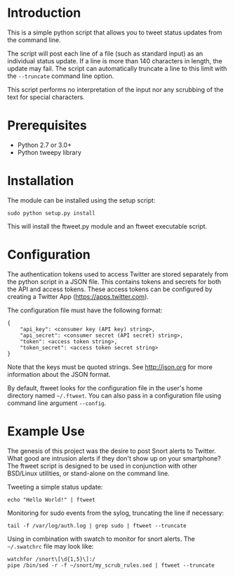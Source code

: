 # Introduction #
This is a simple python script that allows you to tweet status updates from
the command line.

The script will post each line of a file (such as standard input) as an
individual status update. If a line is more than 140 characters in length, the
update may fail. The script can automatically truncate a line to this limit with
the `--truncate` command line option.

This script performs no interpretation of the input nor any scrubbing of the
text for special characters.

# Prerequisites #
* Python 2.7 or 3.0+
* Python tweepy library

# Installation #
The module can be installed using the setup script:
```
sudo python setup.py install
```

This will install the ftweet.py module and an ftweet executable script.

# Configuration #
The authentication tokens used to access Twitter are stored separately from
the python script in a JSON file. This contains tokens and secrets for both
the API and access tokens. These access tokens can be configured by creating
a Twitter App (https://apps.twitter.com).

The configuration file must have the following format:
```
{
    "api_key": <consumer key (API key) string>,
    "api_secret": <consumer secret (API secret) string>,
    "token": <access token string>,
    "token_secret": <access token secret string>
}
```

Note that the keys must be quoted strings. See http://json.org for more
information about the JSON format.

By default, ftweet looks for the configuration file in the user's home
directory named `~/.ftweet`. You can also pass in a configuration file
using command line argument `--config`.

# Example Use #
The genesis of this project was the desire to post Snort alerts to Twitter.
What good are intrusion alerts if they don't show up on your smartphone? The
ftweet script is designed to be used in conjunction with other BSD/Linux
utilities, or stand-alone on the command line.

Tweeting a simple status update:
```
echo "Hello World!" | ftweet
```

Monitoring for sudo events from the sylog, truncating the line if necessary:
```
tail -f /var/log/auth.log | grep sudo | ftweet --truncate
```

Using in combination with swatch to monitor for snort alerts. The `~/.swatchrc`
file may look like:
```
watchfor /snort\[\d{1,5}\]:/
pipe /bin/sed -r -f ~/snort/my_scrub_rules.sed | ftweet --truncate
```

